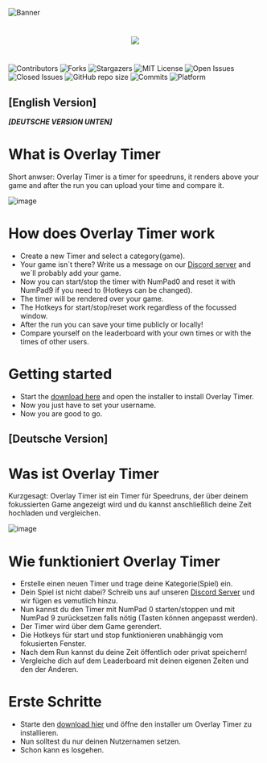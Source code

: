 ![Banner](https://user-images.githubusercontent.com/85057723/182202810-b5b3853c-0aa1-49af-a001-6da8741be3ad.png)
# 
<p align="center">
  <a href="https://github.com/Psenix/OverlayTimer/releases/download/v1.0/OverlayTimer-Installer.exe"><img src="https://raw.githubusercontent.com/hictooth/WildSkies/master/button_download-windows.png" /></a>
</p>

#
![Contributors](https://img.shields.io/github/contributors/Psenix/OverlayTimer.svg?style=for-the-badge)
![Forks](https://img.shields.io/github/forks/Psenix/OverlayTimer.svg?style=for-the-badge)
![Stargazers](https://img.shields.io/github/stars/Psenix/OverlayTimer.svg?style=for-the-badge)
![MIT License](https://img.shields.io/github/license/Psenix/OverlayTimer.svg?style=for-the-badge)
![Open Issues](https://img.shields.io/github/issues-raw/Psenix/OverlayTimer.svg?style=for-the-badge)
![Closed Issues](https://img.shields.io/github/issues-closed-raw/Psenix/OverlayTimer.svg?style=for-the-badge)
![GitHub repo size](https://img.shields.io/github/repo-size/Psenix/OverlayTimer.svg?style=for-the-badge)
![Commits](https://img.shields.io/github/commit-activity/y/Psenix/OverlayTimer.svg?style=for-the-badge)
![Platform](https://img.shields.io/badge/platform-windows-blue.svg?style=for-the-badge)


## [English Version]
***[DEUTSCHE VERSION UNTEN]***
# What is Overlay Timer

Short anwser: Overlay Timer is a timer for speedruns, it renders above your game and after the run you can upload your time and compare it.

![image](https://user-images.githubusercontent.com/85057723/183130109-532cc115-98af-4a4c-adcf-4a494ff019e7.png)

# How does Overlay Timer work

- Create a new Timer and select a category(game). 
- Your game isn´t there? Write us a message on our [Discord server](https://discord.gg/qVhbBrtKzr) and we´ll probably add your game.
- Now you can start/stop the timer with NumPad0 and reset it with NumPad9 if you need to (Hotkeys can be changed).
- The timer will be rendered over your game.
- The Hotkeys for start/stop/reset work regardless of the focussed window.
- After the run you can save your time publicly or locally!
- Compare yourself on the leaderboard with your own times or with the times of other users.


# Getting started

- Start the [download here](https://github.com/Psenix/OverlayTimer/releases/download/v1.0/OverlayTimer-Installer.exe) and open the installer to install Overlay Timer.
- Now you just have to set your username.
- Now you are good to go. 



## [Deutsche Version]
# Was ist Overlay Timer

Kurzgesagt: Overlay Timer ist ein Timer für Speedruns, der über deinem fokussierten Game angezeigt wird und du kannst anschließlich deine Zeit hochladen und vergleichen.

![image](https://user-images.githubusercontent.com/85057723/182209003-d170b32e-1164-419a-856c-d3490adff56f.png)

# Wie funktioniert Overlay Timer

- Erstelle einen neuen Timer und trage deine Kategorie(Spiel) ein. 
- Dein Spiel ist nicht dabei? Schreib uns auf unseren [Discord Server](https://discord.gg/qVhbBrtKzr) und wir fügen es vemutlich hinzu.
- Nun kannst du den Timer mit NumPad 0 starten/stoppen und mit NumPad 9 zurücksetzen falls nötig (Tasten können angepasst werden).
- Der Timer wird über dem Game gerendert.
- Die Hotkeys für start und stop funktionieren unabhängig vom fokusierten Fenster.
- Nach dem Run kannst du deine Zeit öffentlich oder privat speichern! 
- Vergleiche dich auf dem Leaderboard mit deinen eigenen Zeiten und den der Anderen.

# Erste Schritte 

- Starte den [download hier](https://github.com/Psenix/OverlayTimer/releases/download/v1.0/OverlayTimer-Installer.exe) und öffne den installer um Overlay Timer zu installieren. 
- Nun solltest du nur deinen Nutzernamen setzen.
- Schon kann es losgehen. 
